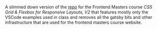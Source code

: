 A slimmed down version of the [repo](https://github.com/FrontendMasters/grid-flexbox-v2) for the Frontend Masters course _CSS Grid & Flexbox for Responsive Layouts, V2_ that features mostly only the VSCode examples used in class and removes all the gatsby bits and other infrastructure that are used for the frontend masters course website.
